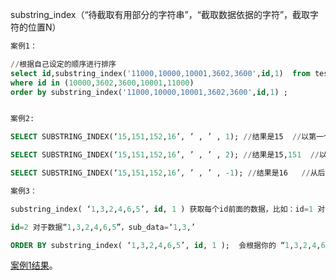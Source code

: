 substring_index（“待截取有用部分的字符串”，“截取数据依据的字符”，截取字符的位置N）

```sql
案例1：

//根据自己设定的顺序进行排序
select id,substring_index('11000,10000,10001,3602,3600',id,1)  from test 
where id in (10000,3602,3600,10001,11000)          
order by substring_index('11000,10000,10001,3602,3600',id,1) ;


案例2:

SELECT SUBSTRING_INDEX(‘15,151,152,16’, ’ , ’ , 1); //结果是15  //以第一个逗号为分割截取

SELECT SUBSTRING_INDEX(‘15,151,152,16’, ’ , ’ , 2); //结果是15,151  //以第二个逗号为分割截取

SELECT SUBSTRING_INDEX(‘15,151,152,16’, ’ , ’ , -1); //结果是16   //从后面开始算第一个逗号

案例3：

substring_index( ‘1,3,2,4,6,5’, id, 1 ) 获取每个id前面的数据，比如：id=1 对于数据“1,3,2,4,6,5”，没有数据sub_data=‘’

id=2 对于数据“1,3,2,4,6,5”，sub_data=‘1,3,’

ORDER BY substring_index( ‘1,3,2,4,6,5’, id, 1 );  会根据你的 “1,3,2,4,6,5” 的顺序进行排序

```

[案例1结果](https://blog.csdn.net/z457181562/article/details/82968702)。
